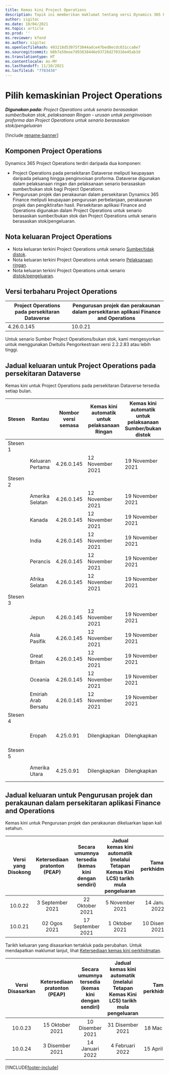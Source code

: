 ```yaml
---
title: Kemas kini Project Operations
description: Topik ini memberikan maklumat tentang versi Dynamics 365 Project Operations yang dikeluarkan.
author: sigitac
ms.date: 10/04/2021
ms.topic: article
ms.prod: ''
ms.reviewer: kfend
ms.author: sigitac
ms.openlocfilehash: 493218d53075f3044adce47bed8ecdc031cca8e7
ms.sourcegitcommit: b8b7a59eee7d93638446e93726d270316e45ab3d
ms.translationtype: HT
ms.contentlocale: ms-MY
ms.lasthandoff: 11/10/2021
ms.locfileid: "7783434"
---
```

# <a name="project-operations-updates"></a>Pilih kemaskinian Project Operations

_**Digunakan pada:** Project Operations untuk senario berasaskan sumber/bukan stok, pelaksanaan Ringan - urusan untuk penginvoisan proforma dan Project Operations untuk senario berasaskan stok/pengeluaran_

[!include [rename-banner](~/includes/cc-data-platform-banner.md)]

## <a name="project-operations-components"></a>Komponen Project Operations

Dynamics 365 Project Operations terdiri daripada dua komponen:

- Project Operations pada persekitaran Dataverse meliputi keupayaan daripada peluang hingga penginvoisan proforma. Dataverse digunakan dalam pelaksanaan ringan dan pelaksanaan senario berasaskan sumber/bukan stok bagi Project Operations.
- Pengurusan projek dan perakaunan dalam persekitaran Dynamics 365 Finance meliputi keupayaan pengurusan perbelanjaan, perakaunan projek dan pengiktirafan hasil. Persekitaran aplikasi Finance and Operations digunakan dalam Project Operations untuk senario berasaskan sumber/bukan stok dan Project Operations untuk senario berasaskan stok/pengeluaran.

## <a name="project-operations-release-notes"></a>Nota keluaran Project Operations
- Nota keluaran terkini Project Operations untuk senario [Sumber/tidak distok](whats-new-oct-2021-resource-based.md).
- Nota keluaran terkini Project Operations untuk senario [Pelaksanaan ringan](../pro/whats-new/whats-new-oct-2021-lite.md).
- Nota keluaran terkini Project Operations untuk senario [distok/pengeluaran](../prod-pma/whats-new/whats-new-jul-2021-stocked.md).

## <a name="project-operations-latest-version"></a>Versi terbaharu Project Operations

| Project Operations pada persekitaran Dataverse | Pengurusan projek dan perakaunan dalam persekitaran aplikasi Finance and Operations | 
| --- | --- |
| 4.26.0.145 | 10.0.21 |

Untuk senario Sumber Project Operations/bukan stok, kami mengesyorkan untuk menggunakan Dwitulis Pengorkestraan versi 2.2.2.83 atau lebih tinggi.

## <a name="release-schedule-for-project-operations-on-dataverse-environment"></a>Jadual keluaran untuk Project Operations pada persekitaran Dataverse

Kemas kini untuk Project Operations pada persekitaran Dataverse tersedia setiap bulan. 

| Stesen | Rantau | Nombor versi semasa | Kemas kini automatik untuk pelaksanaan Ringan | Kemas kini automatik untuk pelaksanaan Sumber/bukan distok | Nombor versi seterusnya | Versi seterusnya tersedia secara am |
|-----------|-----------------------|-----------------|--------------------|---------------------|---------------------|---------------------|
| Stesen 1 |   &nbsp;              |    &nbsp;       | &nbsp;             |      &nbsp;         |      &nbsp;         |      &nbsp;         |
|   &nbsp;  | Keluaran Pertama         |  4.26.0.145     | 12 November 2021  | 19 November 2021   | TBD                 | 03 Disember 2021   |
| Stesen 2 |   &nbsp;              |    &nbsp;       | &nbsp;             |      &nbsp;         |      &nbsp;         |      &nbsp;         |
|   &nbsp;  | Amerika Selatan         |  4.26.0.145     | 12 November 2021  | 19 November 2021   | TBD                 | 03 Disember 2021   |
|   &nbsp;  | Kanada                |  4.26.0.145     | 12 November 2021  | 19 November 2021   | TBD                 | 03 Disember 2021   |
|   &nbsp;  | India                 |  4.26.0.145     | 12 November 2021  | 19 November 2021   | TBD                 | 03 Disember 2021   |
|   &nbsp;  | Perancis                |  4.26.0.145     | 12 November 2021  | 19 November 2021   | TBD                 | 03 Disember 2021   |
|   &nbsp;  | Afrika Selatan          |  4.26.0.145     | 12 November 2021  | 19 November 2021   | TBD                 | 03 Disember 2021   |
| Stesen 3 |      &nbsp;           |     &nbsp;      |     &nbsp;         |      &nbsp;         |      &nbsp;         |      &nbsp;         |
|   &nbsp;  | Jepun                 |  4.26.0.145     | 12 November 2021  | 19 November 2021   | TBD                 | 10 Disember 2021   |
|   &nbsp;  | Asia Pasifik          |  4.26.0.145     | 12 November 2021  | 19 November 2021   | TBD                 | 10 Disember 2021   |
|   &nbsp;  | Great Britain         |  4.26.0.145     | 12 November 2021  | 19 November 2021   | TBD                 | 10 Disember 2021   |
|   &nbsp;  | Oceania               |  4.26.0.145     | 12 November 2021  | 19 November 2021   | TBD                 | 10 Disember 2021   |
|   &nbsp;  | Emiriah Arab Bersatu  |  4.26.0.145     | 12 November 2021  | 19 November 2021   | TBD                 | 10 Disember 2021   |
| Stesen 4 |     &nbsp;            |     &nbsp;      |     &nbsp;         |      &nbsp;         |      &nbsp;         |      &nbsp;         |
|   &nbsp;  | Eropah                |  4.25.0.91      | Dilengkapkan           | Dilengkapkan            | 4.26.0.145          | 12 November 2021   |
| Stesen 5 |     &nbsp;            |     &nbsp;      |     &nbsp;         |      &nbsp;         |      &nbsp;         |      &nbsp;         |
|   &nbsp;  | Amerika Utara         |  4.25.0.91      | Dilengkapkan           | Dilengkapkan            | 4.26.0.145          | 19 November 2021   |


## <a name="release-schedule-for-project-management-and-accounting-in-the-finance-and-operations-apps-environment"></a>Jadual keluaran untuk Pengurusan projek dan perakaunan dalam persekitaran aplikasi Finance and Operations

Kemas kini untuk Pengurusan projek dan perakaunan dikeluarkan lapan kali setahun.

|Versi yang Disokong| Ketersediaan pratonton (PEAP) | Secara umumnya tersedia (kemas kini dengan sendiri) | Jadual kemas kini automatik (melalui Tetapan Kemas Kini LCS) tarikh mula pengeluaran |   Tamat perkhidmatan   |
|:---------------:|:---------------------------:|:---------------------------------:|:--------------------------------------------------------------------:|:------------------:|
|     10.0.22     |      3 September 2021      |        22 Oktober 2021           |                          5 November 2021                            | 14 Januari 2022   |
|    10.0.21      |         02 Ogos 2021     |           17 September 2021      |                             1 Oktober 2021                          |  10 Disember 2021 |


Tarikh keluaran yang disasarkan tertakluk pada perubahan. Untuk mendapatkan maklumat lanjut, lihat [Ketersediaan kemas kini perkhidmatan](/dynamics365/fin-ops-core/fin-ops/get-started/public-preview-releases?toc=%2fdynamics365%2ffinance%2ftoc.json).

|Versi Disasarkan | Ketersediaan pratonton (PEAP) | Secara umumnya tersedia (kemas kini dengan sendiri) | Jadual kemas kini automatik (melalui Tetapan Kemas Kini LCS) tarikh mula pengeluaran |   Tamat perkhidmatan   |
|:---------------:|:---------------------------:|:---------------------------------:|:--------------------------------------------------------------------:|:------------------:|
|     10.0.23     |      15 Oktober 2021       |        10 Disember 2021          |                          31 Disember 2021                           | 18 Mac 2022     |
|     10.0.24     |      3 Disember 2021       |        14 Januari 2022           |                          4 Februari 2022                            | 15 April 2022     |

[!INCLUDE[footer-include](../includes/footer-banner.md)]
